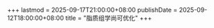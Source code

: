 +++
lastmod = 2025-09-17T21:00:00+08:00
publishDate = 2025-09-12T18:00:00+08:00
title = "脂质组学尚可优化"
+++
